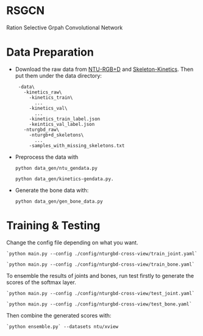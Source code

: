 # RSGCN
Ration Selective Grpah Convolutional Network 

# Data Preparation

 - Download the raw data from [NTU-RGB+D](https://github.com/shahroudy/NTURGB-D) and [Skeleton-Kinetics](https://github.com/yysijie/st-gcn). Then put them under the data directory:
 
        -data\  
          -kinetics_raw\  
            -kinetics_train\
              ...
            -kinetics_val\
              ...
            -kinetics_train_label.json
            -keintics_val_label.json
          -nturgbd_raw\  
            -nturgb+d_skeletons\
              ...
            -samples_with_missing_skeletons.txt
            

[https://github.com/shahroudy/NTURGB-D]: NTU-RGB+D
[https://github.com/yysijie/st-gcn]: Skeleton-Kinetics

 - Preprocess the data with
  
    `python data_gen/ntu_gendata.py`
    
    `python data_gen/kinetics-gendata.py.`

 - Generate the bone data with: 
    
    `python data_gen/gen_bone_data.py`
     
# Training & Testing

Change the config file depending on what you want.


    `python main.py --config ./config/nturgbd-cross-view/train_joint.yaml`

    `python main.py --config ./config/nturgbd-cross-view/train_bone.yaml`
To ensemble the results of joints and bones, run test firstly to generate the scores of the softmax layer. 

    `python main.py --config ./config/nturgbd-cross-view/test_joint.yaml`

    `python main.py --config ./config/nturgbd-cross-view/test_bone.yaml`

Then combine the generated scores with: 

    `python ensemble.py` --datasets ntu/xview

